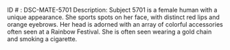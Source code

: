 ID # : DSC-MATE-5701
Description: Subject 5701 is a female human with a unique appearance. She sports spots on her face, with distinct red lips and orange eyebrows. Her head is adorned with an array of colorful accessories often seen at a Rainbow Festival. She is often seen wearing a gold chain and smoking a cigarette.